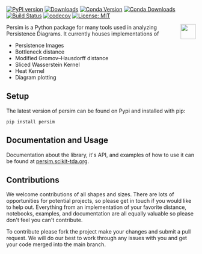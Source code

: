 [![PyPI version](https://badge.fury.io/py/persim.svg)](https://badge.fury.io/py/persim)
[![Downloads](https://pypip.in/download/persim/badge.svg)](https://pypi.python.org/pypi/persim/) 
[![Conda Version](https://img.shields.io/conda/vn/conda-forge/persim.svg)](https://anaconda.org/conda-forge/persim)
[![Conda Downloads](https://img.shields.io/conda/dn/conda-forge/persim.svg)](https://anaconda.org/conda-forge/persim)
[![Build Status](https://travis-ci.org/scikit-tda/persim.svg?branch=master)](https://travis-ci.org/scikit-tda/persim)
[![codecov](https://codecov.io/gh/scikit-tda/persim/branch/master/graph/badge.svg)](https://codecov.io/gh/scikit-tda/persim)
[![License: MIT](https://img.shields.io/badge/License-MIT-yellow.svg)](https://opensource.org/licenses/MIT)


<img align="right" width="40" height="40" src="https://imgur.com/8p6VwFm.jpg">

Persim is a Python package for many tools used in analyzing Persistence Diagrams.  It currently houses implementations of 

- Persistence Images
- Bottleneck distance
- Modified Gromov&ndash;Hausdorff distance
- Sliced Wasserstein Kernel
- Heat Kernel
- Diagram plotting


## Setup

The latest version of persim can be found on Pypi and installed with pip:

```
pip install persim
```

## Documentation and Usage

Documentation about the library, it's API, and examples of how to use it can be found at [persim.scikit-tda.org](http://persim.scikit-tda.org).

## Contributions

We welcome contributions of all shapes and sizes. There are lots of opportunities for potential projects, so please get in touch if you would like to help out. Everything from an implementation of your favorite distance, notebooks, examples, and documentation are all equally valuable so please don't feel you can't contribute. 

To contribute please fork the project make your changes and submit a pull request. We will do our best to work through any issues with you and get your code merged into the main branch.


